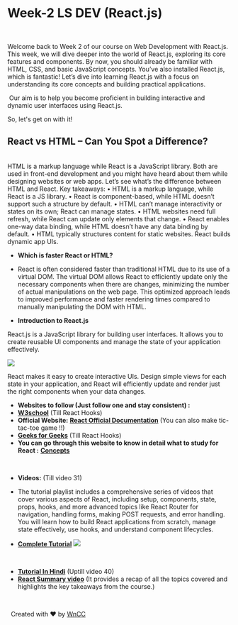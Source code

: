 # Week-2 LS DEV (React.js) 
&nbsp;               

Welcome back to Week 2 of our course on Web Development with React.js. This week, we will dive deeper into the world of React.js, exploring its core features and components. By now, you should already be familiar with HTML, CSS, and basic JavaScript concepts. You’ve also installed React.js, which is fantastic! Let’s dive into learning React.js with a focus on understanding its core concepts and building practical applications.

&nbsp;Our aim is to help you become proficient in building interactive and dynamic user interfaces using React.js.

So, let's get on with it!

## React vs HTML – Can You Spot a Difference?
&nbsp;               
HTML is a markup language while React is a JavaScript library. Both are used in front-end development and you might have heard about them while designing websites or web apps. Let’s see what’s the difference between HTML and React.
Key takeaways:
•	HTML is a markup language, while React is a JS library.
•	React is component-based, while HTML doesn’t support such a structure by default.
•	HTML can’t manage interactivity or states on its own; React can manage states.
•	HTML websites need full refresh, while React can update only elements that change.
•	React enables one-way data binding, while HTML doesn’t have any data binding by default.
•	HTML typically structures content for static websites. React builds dynamic app UIs.

- **Which is faster React or HTML?**
- React is often considered faster than traditional HTML due to its use of a virtual DOM. The virtual DOM allows React to efficiently update only the necessary components when there are changes, minimizing the number of actual manipulations on the web page. This optimized approach leads to improved performance and faster rendering times compared to manually manipulating the DOM with HTML.

- **Introduction to React.js**

React.js is a JavaScript library for building user interfaces. It allows you to create reusable UI components and manage the state of your application effectively.

![](https://miro.medium.com/v2/resize:fit:1400/1*x0d41ns8PTQZz4a3VbMrBg.png)

React makes it easy to create interactive UIs. Design simple views for each state in your application, and React will efficiently update and render just the right components when your data changes.

- **Websites to follow (Just follow one and stay consistent) :**  
- [**W3school**](https://www.w3schools.com/REACT/) (Till React Hooks)
- **Official Website:** [**React Official Documentation**](https://react.dev/learn) (You can also make tic-tac-toe game !!)
- [**Geeks for Geeks**](https://www.geeksforgeeks.org/react-tutorial/) (Till React Hooks)
- **You can go through this website to know in detail what to study for React :** [**Concepts**](https://www.freecodecamp.org/news/react-fundamentals-for-beginners/)

&nbsp;

- **Videos:**  (Till video 31)
-  The tutorial playlist includes a comprehensive series of videos that cover various aspects of React, including setup, components, state, props, hooks, and more advanced topics like React Router for navigation, handling forms, making POST requests, and error handling. You will learn how to build React applications from scratch, manage state effectively, use hooks, and understand component lifecycles.

- [**Complete Tutorial**](https://youtube.com/playlist?list=PL4cUxeGkcC9gZD-Tvwfod2gaISzfRiP9d&si=2M7sZlVizYWPxNKh)                                 ![](https://miro.medium.com/v2/resize:fit:1400/0*LAmBdBrbUQakMo2R)

&nbsp;

- [**Tutorial In Hindi**](https://youtube.com/playlist?list=PLdPwRNmUlk0lw0nkFgbqwuFHyprkCT0qz&si=ED7gb7T8ACEEpqTj) (Uptill video 40)
  &nbsp;
- [**React Summary video**](https://youtu.be/SqcY0GlETPk?si=zvxBlno-PayPo-CV) (It provides a recap of all the topics covered and highlights the key takeaways from the course.)

&nbsp;

&nbsp;      Created with ❤️ by [WnCC](https://itc.gymkhana.iitb.ac.in/wncc/)
